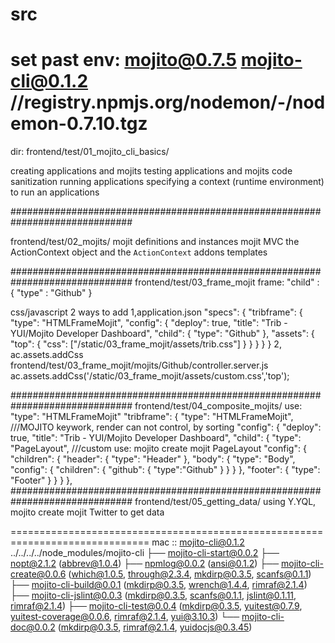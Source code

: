 src
==============================================================================
set past
env:
mojito@0.7.5
mojito-cli@0.1.2
//registry.npmjs.org/nodemon/-/nodemon-0.7.10.tgz
==============================================================================
dir:
frontend/test/01_mojito_cli_basics/

creating applications and mojits
testing applications and mojits
code sanitization
running applications
specifying a context (runtime environment) to run an applications

##############################################################################

frontend/test/02_mojits/
mojit definitions and instances
mojit MVC
the ActionContext object and the `ActionContext` addons
templates


##############################################################################
frontend/test/03_frame_mojit
frame:
    "child" : {
                "type" : "Github"
              }

css/javascript
2 ways to add
1,application.json
    "specs": {
      "tribframe": {
        "type": "HTMLFrameMojit",
        "config": {
          "deploy": true,
          "title": "Trib - YUI/Mojito Developer Dashboard",
          "child": {
            "type": "Github"
          },
          "assets": {
            "top": {
              "css": ["/static/03_frame_mojit/assets/trib.css"]
            }
          }
        }
      }
    }
2,
ac.assets.addCss
frontend/test/03_frame_mojit/mojits/Github/controller.server.js
     ac.assets.addCss('/static/03_frame_mojit/assets/custom.css','top');

##############################################################################
frontend/test/04_composite_mojits/
use: "type": "HTMLFrameMojit"
      "tribframe": {
        "type": "HTMLFrameMojit",   ///MOJITO keywork, render can not control, by sorting
        "config": {
          "deploy": true,
          "title": "Trib - YUI/Mojito Developer Dashboard",
          "child": {
            "type": "PageLayout",   ///custom use:  mojito create mojit PageLayout
            "config": {
              "children": {
                "header": {
                  "type": "Header"
                },
                "body": {
                  "type": "Body",
                  "config": {
                    "children": {
                      "github": {
                        "type":"Github"
                      }
                    }
                  }
                },
                "footer": {
                  "type": "Footer"
                }
              }
            }
        },
##############################################################################
frontend/test/05_getting_data/
using
Y.YQL,
mojito create mojit Twitter
to get data


==============================================================================
mac ::
mojito-cli@0.1.2 ../../../../node_modules/mojito-cli
├── mojito-cli-start@0.0.2
├── nopt@2.1.2 (abbrev@1.0.4)
├── npmlog@0.0.2 (ansi@0.1.2)
├── mojito-cli-create@0.0.6 (which@1.0.5, through@2.3.4, mkdirp@0.3.5, scanfs@0.1.1)
├── mojito-cli-build@0.0.1 (mkdirp@0.3.5, wrench@1.4.4, rimraf@2.1.4)
├── mojito-cli-jslint@0.0.3 (mkdirp@0.3.5, scanfs@0.1.1, jslint@0.1.11, rimraf@2.1.4)
├── mojito-cli-test@0.0.4 (mkdirp@0.3.5, yuitest@0.7.9, yuitest-coverage@0.0.6, rimraf@2.1.4, yui@3.10.3)
└── mojito-cli-doc@0.0.2 (mkdirp@0.3.5, rimraf@2.1.4, yuidocjs@0.3.45)


